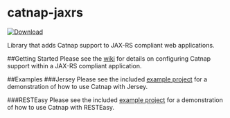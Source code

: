 catnap-jaxrs
===
[ ![Download](https://api.bintray.com/packages/gregwhitaker/maven/catnap-jaxrs/images/download.svg) ](https://bintray.com/gregwhitaker/maven/catnap-jaxrs/_latestVersion)

Library that adds Catnap support to JAX-RS compliant web applications.

##Getting Started
Please see the [wiki](https://github.com/gregwhitaker/catnap/wiki/Catnap-with-JAXRS) for details on configuring Catnap support within a JAX-RS compliant application.

##Examples
###Jersey
Please see the included [example project](https://github.com/gregwhitaker/catnap/tree/master/catnap-examples/catnap-examples-jersey) for a demonstration of how to use Catnap with Jersey.

###RESTEasy
Please see the included [example project](https://github.com/gregwhitaker/catnap/tree/master/catnap-examples/catnap-examples-resteasy) for a demonstration of how to use Catnap with RESTEasy.
